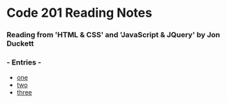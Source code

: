 # Code 201 Reading Notes

### Reading from 'HTML & CSS' and 'JavaScript & JQuery' by Jon Duckett

### **- Entries -**
- [one](class-01.md)
- [two](class-02.md)
- [three](class-03.md)